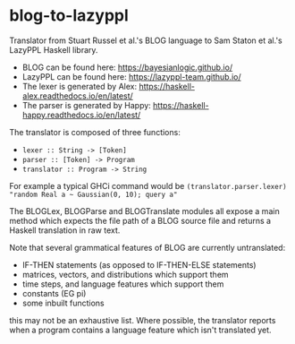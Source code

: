 # blog-to-lazyppl
Translator from Stuart Russel et al.'s BLOG language to Sam Staton et al.'s LazyPPL Haskell library.
- BLOG can be found here: https://bayesianlogic.github.io/
- LazyPPL can be found here: https://lazyppl-team.github.io/
- The lexer is generated by Alex: https://haskell-alex.readthedocs.io/en/latest/
- The parser is generated by Happy: https://haskell-happy.readthedocs.io/en/latest/

The translator is composed of three functions:
- `lexer :: String -> [Token]`
- `parser :: [Token] -> Program`
- `translator :: Program -> String`

For example a typical GHCi command would be `(translator.parser.lexer) "random Real a ~ Gaussian(0, 10); query a"`

The BLOGLex, BLOGParse and BLOGTranslate modules all expose a main method which expects the file path of a BLOG source file and returns a Haskell translation in raw text.

Note that several grammatical features of BLOG are currently untranslated:
- IF-THEN statements (as opposed to IF-THEN-ELSE statements)
- matrices, vectors, and distributions which support them
- time steps, and language features which support them
- constants (EG pi)
- some inbuilt functions

this may not be an exhaustive list. Where possible, the translator reports when a program contains a language feature which isn't translated yet.
